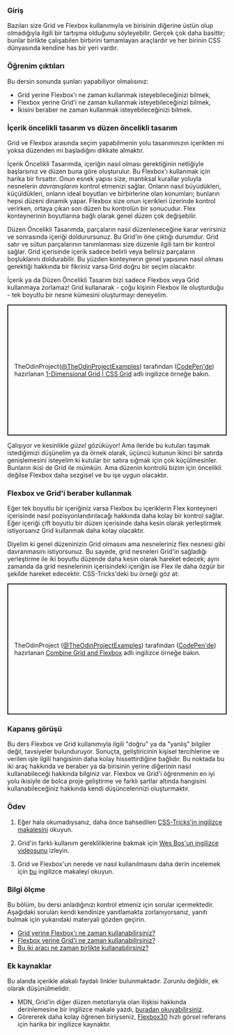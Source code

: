 ### Giriş

Bazıları size Grid ve Flexbox kullanımıyla ve birisinin diğerine üstün olup olmadığıyla ilgili bir tartışma olduğunu söyleyebilir. Gerçek çok daha basittir; bunlar birlikte çalışabilen birbirini tamamlayan araçlardır ve her birinin CSS dünyasında kendine has bir yeri vardır.

### Öğrenim çıktıları

Bu dersin sonunda şunları yapabiliyor olmalısınız:

* Grid yerine Flexbox'ı ne zaman kullanmak isteyebileceğinizi bilmek,
* Flexbox yerine Grid'i ne zaman kullanmak isteyebileceğinizi bilmek,
* İkisini beraber ne zaman kullanmak isteyebileceğinizi bilmek.

### İçerik öncelikli tasarım vs düzen öncelikli tasarım

Grid ve Flexbox arasında seçim yapabilmenin yolu tasarımınızın içerikten mi yoksa düzenden mi başladığını dikkate almaktır.

İçerik Öncelikli Tasarımda, içeriğin nasıl olması gerektiğinin netliğiyle başlarsınız ve düzen buna göre oluşturulur. Bu Flexbox'ı kullanmak için harika bir fırsattır. Onun esnek yapısı size, mantıksal kurallar yoluyla nesnelerin *davranışlarını* kontrol etmenizi sağlar. Onların nasıl büyüdükleri, küçüldükleri, onların ideal boyutları ve birbirlerine olan konumları; bunların hepsi düzeni dinamik yapar. Flexbox size onun içerikleri üzerinde kontrol verirken, ortaya çıkan son düzen bu kontrolün bir sonucudur. Flex konteynerinin boyutlarına bağlı olarak genel düzen çok değişebilir.

Düzen Öncelikli Tasarımda, parçaların nasıl düzenleneceğine karar verirsiniz ve sonrasında içeriği doldurursunuz. Bu Grid'in öne çıktığı durumdur. Grid satır ve sütun parçalarının tanımlanması size düzenle ilgili tam bir kontrol sağlar. Grid içerisinde içerik sadece belirli veya belirsiz parçaların boşluklarını doldurabilir. Bu yüzden konteynerın genel yapısının nasıl olması gerektiği hakkında bir fikriniz varsa Grid doğru bir seçim olacaktır.

İçerik ya da Düzen Öncelikli Tasarım bizi sadece Flexbox veya Grid kullanmaya zorlamaz! Grid kullanarak - çoğu kişinin Flexbox ile oluşturduğu - tek boyutlu bir nesne kümesini oluşturmayı deneyelim.

<p class="codepen" data-height="300" data-theme-id="dark" data-default-tab="css,result" data-slug-hash="mdByJRV" data-editable="true" data-user="TheOdinProjectExamples" style="height: 300px; box-sizing: border-box; display: flex; align-items: center; justify-content: center; border: 2px solid; margin: 1em 0; padding: 1em;">
  <span>TheOdinProject(<a href="https://codepen.io/TheOdinProjectExamples">@TheOdinProjectExamples</a>) 
    tarafından (<a href="https://codepen.io">CodePen'de</a>) hazırlanan 
    <a href="https://codepen.io/TheOdinProjectExamples/pen/mdByJRV"> 1-Dimensional Grid | CSS Grid</a> adlı ingilizce örneğe bakın.</span>
</p>
<script async src="https://cpwebassets.codepen.io/assets/embed/ei.js"></script>

Çalışıyor ve kesinlikle *güzel* gözüküyor! Ama ileride bu kutuları taşımak istediğimizi düşünelim ya da örnek olarak, üçüncü kutunun ikinci bir satırda genişlemesini isteyelim ki kutular bir satıra sığmak için çok küçülmesinler. Bunların ikisi de Grid ile *mümkün*. Ama düzenin kontrolü bizim için öncelikli değilse Flexbox daha sezgisel ve bu işe uygun olacaktır.

### Flexbox ve Grid'i beraber kullanmak
Eğer tek boyutlu bir içeriğiniz varsa Flexbox bu içeriklerin Flex konteyneri içerisinde nasıl pozisyonlandırılacağı hakkında daha kolay bir kontrol sağlar. Eğer içeriği çift boyutlu bir düzen içerisinde daha kesin olarak yerleştirmek istiyorsanız Grid kullanmak daha kolay olacaktır.

Diyelim ki genel düzeninizin Grid olmasını ama nesneleriniz flex nesnesi gibi davranmasını istiyorsunuz. Bu sayede, grid nesneleri Grid'in sağladığı yerleştirme ile iki boyutlu düzende daha kesin olarak hareket edecek; aynı zamanda da grid nesnelerinin içerisindeki içeriğin ise Flex ile daha özgür bir şekilde hareket edecektir. CSS-Tricks'deki bu örneği göz at:

<p class="codepen" data-height="300" data-theme-id="dark" data-default-tab="css,result" data-slug-hash="vYeEOxN" data-editable="true" data-user="TheOdinProjectExamples" style="height: 300px; box-sizing: border-box; display: flex; align-items: center; justify-content: center; border: 2px solid; margin: 1em 0; padding: 1em;">
  <span>TheOdinProject (<a href="https://codepen.io/TheOdinProjectExamples">@TheOdinProjectExamples</a>) 
    tarafından (<a href="https://codepen.io">CodePen'de</a>) hazırlanan 
    <a href="https://codepen.io/TheOdinProjectExamples/pen/vYeEOxN">Combine Grid and Flexbox</a> adlı ingilizce örneğe bakın.</span>
</p>
<script async src="https://cpwebassets.codepen.io/assets/embed/ei.js"></script>

### Kapanış görüşü
Bu ders Flexbox ve Grid kullanımıyla ilgili "doğru" ya da "yanlış" bilgiler değil, tavsiyeler bulunduruyor. Sonuçta, geliştiricinin kişisel tercihlerine ve verilen işle ilgili hangisinin daha kolay hissettirdiğine bağlıdır. Bu noktada bu iki araç hakkında ve beraber ya da birisinin yerine diğerinin nasıl kullanabileceği hakkında bilginiz var. Flexbox ve Grid'i öğrenmenin en iyi yolu ikisiyle de bolca proje geliştirme ve farklı şartlar altında hangisini kullanabileceğiniz hakkında kendi düşüncelerinizi oluşturmaktır. 

### Ödev

<div class="lesson-content__panel" markdown="1">

1. Eğer hala okumadıysanız, daha önce bahsedilen [CSS-Tricks'in ingilizce makalesini](https://css-tricks.com/css-grid-replace-flexbox/) okuyun.

2. Grid'in farklı kullanım gerekliliklerine bakmak için [Wes Bos'un ingilizce videosunu](https://www.youtube.com/watch?v=HYji_V2aYa0) izleyin.

3. Grid ve Flexbox'un nerede ve nasıl kullanılmasını daha derin incelemek için [bu](https://webdesign.tutsplus.com/articles/flexbox-vs-css-grid-which-should-you-use--cms-30184) ingilizce makaleyi okuyun.
</div>

### Bilgi ölçme

Bu bölüm, bu dersi anladığınızı kontrol etmeniz için sorular içermektedir. Aşağıdaki soruları kendi kendinize yanıtlamakta zorlanıyorsanız, yanıtı bulmak için yukarıdaki materyali gözden geçirin.

- [Grid yerine Flexbox'ı ne zaman kullanabilirsiniz?](#content-first-vs-layout-first-design)
- [Flexbox yerine Grid'i ne zaman kullanabilirsiniz?](#content-first-vs-layout-first-design)
- [Bu iki aracı ne zaman birlikte kullanabilirsiniz?](#combining-flexbox-and-grid)

### Ek kaynaklar

Bu alanda içerikle alakalı faydalı linkler bulunmaktadır. Zorunlu değildir, ek olarak düşünülmelidir.

- MDN, Grid'in diğer düzen metotlarıyla olan ilişkisi hakkında derinlemesine bir ingilizce makale yazdı, [buradan okuyabilirsiniz](https://developer.mozilla.org/en-US/docs/Web/CSS/CSS_Grid_Layout/Relationship_of_Grid_Layout).
- Görererek daha kolay öğrenen biriyseniz, [Flexbox30](https://www.samanthaming.com/flexbox30/) hızlı görsel referans için harika bir ingilizce kaynaktır.
